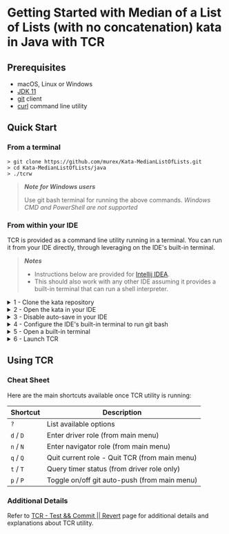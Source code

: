 # Getting Started with Median of a List of Lists (with no concatenation) kata in Java with TCR

## Prerequisites

- macOS, Linux or Windows
- [JDK 11](https://www.oracle.com/java/technologies/downloads/#JDK11)
- [git](https://git-scm.com/) client
- [curl](https://curl.se/download.html) command line utility

## Quick Start

### From a terminal

```shell
> git clone https://github.com/murex/Kata-MedianListOfLists.git
> cd Kata-MedianListOfLists/java
> ./tcrw
```

> ***Note for Windows users***
> 
> Use git bash terminal for running the above commands.
> _Windows CMD and PowerShell are not supported_

### From within your IDE

TCR is provided as a command line utility running in a terminal.
You can run it from your IDE directly, through leveraging on the IDE's built-in terminal.

> ***Notes***
> - Instructions below are provided for [Intellij IDEA](https://www.jetbrains.com/idea/).
> - This should also work with any other IDE assuming it provides a built-in terminal that can run a shell interpreter.

<details><summary>1 - Clone the kata repository</summary>

```shell
> git clone https://github.com/murex/Kata-MedianListOfLists.git
```

</details>
<details><summary>2 - Open the kata in your IDE</summary>

Open Intellij IDEA and select:

`File` > `Open` > `Kata-MedianListOfLists` > `java`

</details>
<details><summary>3 - Disable auto-save in your IDE</summary>

TCR is constantly watching the filesystem for changes.
For this reason you need to disable auto-save in your IDE in order for it to behave as expected.

From Intellij IDEA:

`File` > `Settings` > `Appearance & Behavior` > `System Settings`

Under `Autosave` section, uncheck the 2 following options:

- Save files if the IDE is idle for ___ seconds
- Save files when switching to a different application or a built-in terminal

</details>
<details><summary>4 - Configure the IDE's built-in terminal to run git bash</summary>

> ***Windows Only***
>
> Skip this step if you're on macOS or Linux

Intellij IDEA for Windows is usually set up to run PowerShell by default in its built-in terminal.
TCR does not run in PowerShell. 

From Intellij IDEA:

`File` > `Settings` > `Tools` > `Terminal`

Under `Application Settings` section, set the `Shell path:` to `C:\Program Files\Git\bin\bash.exe`

The above path is for a default git installation location. You may need to adjust it in case you have installed git at a
different location.

</details>
<details><summary>5 - Open a built-in terminal</summary>

`View` > `Tool Windows` > `Terminal`

</details>
<details><summary>6 - Launch TCR</summary>

From your IDE's built-in terminal:

```shell
> # Make sure to run tcrw from the kata's java directory
> pwd
(...)/Kata-MedianListOfLists/java
> ./tcrw
```

</details>

## Using TCR

### Cheat Sheet

Here are the main shortcuts available once TCR utility is running:

| Shortcut | Description |
| --- | --- |
| `?` | List available options
| `d` / `D` | Enter driver role (from main menu) |
| `n` / `N` | Enter navigator role (from main menu) |
| `q` / `Q` | Quit current role - Quit TCR (from main menu) |
| `t` / `T` | Query timer status (from driver role only) |
| `p` / `P` | Toggle on/off git auto-push (from main menu) |

### Additional Details

Refer to [TCR - Test && Commit || Revert](../tcr/TCR.md) page
for additional details and explanations about TCR utility.


